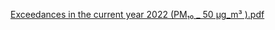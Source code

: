 [Exceedances in the current year 2022 (PM₁₀ _ 50 μg_m³ ).pdf](https://github.com/Shuvam-M-Astro/Data-Visualization-of-Pollutants-and-Exceedences-across-German-states/files/9899212/Exceedances.in.the.current.year.2022.PM._.50.g_m.pdf)
